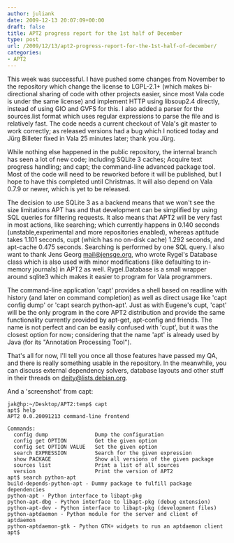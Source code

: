 ```yaml
---
author: juliank
date: 2009-12-13 20:07:09+00:00
draft: false
title: APT2 progress report for the 1st half of December
type: post
url: /2009/12/13/apt2-progress-report-for-the-1st-half-of-december/
categories:
- APT2
---
```


This week was successful. I have pushed some changes from November to the repository which change the license to LGPL-2.1+ (which makes bi-directional sharing of code with other projects easier, since most Vala code is under the same license) and implement HTTP using libsoup2.4 directly, instead of using GIO and GVFS for this. I also added a parser for the sources.list format which uses regular expressions to parse the file and is relatively fast. The code needs a current checkout of Vala's git master to work correctly; as released versions had a bug which I noticed today and Jürg Billeter fixed in Vala 25 minutes later; thank you Jürg.

While nothing else happened in the public repository, the internal branch has seen a lot of new code; including SQLite 3 caches; Acquire text progress handling; and capt; the command-line advanced package tool. Most of the code will need to be reworked before it will be published, but I hope to have this completed until Christmas. It will also depend on Vala 0.7.9 or newer, which is yet to be released.

The decision to use SQLite 3 as a backend means that we won't see the size limitations APT has and that development can be simplified by using SQL queries for filtering requests. It also means that APT2 will be very fast in most actions, like searching; which currently happens in 0.140 seconds (unstable,experimental and more repositories enabled), whereas aptitude takes 1.101 seconds, cupt (which has no on-disk cache) 1.292 seconds, and apt-cache 0.475 seconds. Searching is performed by one SQL query. I also want to thank Jens Georg <mail@jensge.org>, who wrote Rygel's Database class which is also used with minor modifications (like defaulting to in-memory journals) in APT2 as well. Rygel.Database is a small wrapper around sqlite3 which makes it easier to program for Vala programmers.

The command-line application 'capt' provides a shell based on readline with history (and later on command completion) as well as direct usage like 'capt config dump' or 'capt search python-apt'. Just as with Eugene's cupt, 'capt' will be the only program in the core APT2 distribution and provide the same functionality currently provided by apt-get, apt-config and friends. The name is not perfect and can be easily confused with 'cupt', but it was the closest option for now; considering that the name 'apt' is already used by Java (for its "Annotation Processing Tool").

That's all for now, I'll tell you once all those features have passed my QA, and there is really something usable in the repository. In the meanwhile, you can discuss external dependency solvers, database layouts and other stuff in their threads on deity@lists.debian.org.

And a 'screenshot' from capt:

    
    
    jak@hp:~/Desktop/APT2:temp$ capt
    apt$ help
    APT2 0.0.20091213 command-line frontend
    
    Commands:
      config dump               Dump the configuration
      config get OPTION         Get the given option
      config set OPTION VALUE   Set the given option
      search EXPRESSION         Search for the given expression
      show PACKAGE              Show all versions of the given package
      sources list              Print a list of all sources
      version                   Print the version of APT2
    apt$ search python-apt
    build-depends-python-apt - Dummy package to fulfill package dependencies
    python-apt - Python interface to libapt-pkg
    python-apt-dbg - Python interface to libapt-pkg (debug extension)
    python-apt-dev - Python interface to libapt-pkg (development files)
    python-aptdaemon - Python module for the server and client of aptdaemon
    python-aptdaemon-gtk - Python GTK+ widgets to run an aptdaemon client
    apt$ 
    
